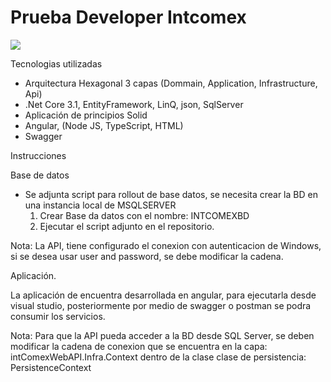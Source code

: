 # Prueba Developer Intcomex


<p align="left">
   <img src="https://img.shields.io/badge/STATUS-EN%20DESAROLLO-green">
 </p>


Tecnologias utilizadas

- Arquitectura Hexagonal 3 capas (Dommain, Application, Infrastructure, Api)
- .Net Core 3.1, EntityFramework, LinQ, json, SqlServer
- Aplicación de principios Solid
- Angular, (Node JS, TypeScript, HTML)
- Swagger

Instrucciones

Base de datos
- Se adjunta script para rollout de base datos, se necesita crear la BD en una instancia local de MSQLSERVER
	1. Crear Base da datos con el nombre: INTCOMEXBD
	2. Ejecutar el script adjunto en el repositorio.
	
Nota: La API, tiene configurado el conexion con autenticacion de Windows, si se desea usar user and password, se debe modificar la cadena.

Aplicación.

La aplicación de encuentra desarrollada en angular, para ejecutarla desde visual studio, posteriormente por medio de swagger o postman se podra consumir los servicios.


Nota: Para que la API pueda acceder a la BD desde SQL Server, se deben modificar la cadena de conexion que se encuentra en la  capa: 
intComexWebAPI.Infra.Context dentro de la clase clase de persistencia: PersistenceContext 
